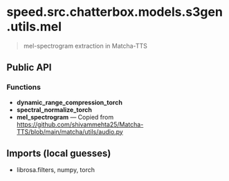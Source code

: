 # speed.src.chatterbox.models.s3gen.utils.mel

> mel-spectrogram extraction in Matcha-TTS

## Public API


### Functions
- **dynamic_range_compression_torch**
- **spectral_normalize_torch**
- **mel_spectrogram** — Copied from https://github.com/shivammehta25/Matcha-TTS/blob/main/matcha/utils/audio.py

## Imports (local guesses)
- librosa.filters, numpy, torch